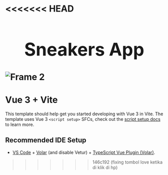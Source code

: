 <<<<<<< HEAD
**<h1 align='center'>Sneakers App</h1>** 
![Frame 2](https://github.com/hiofadlikaakbar/sneakers-app/assets/89866871/9658d88a-dcb5-4860-9bcb-cee5fcf1e264)
=======
# Vue 3 + Vite

This template should help get you started developing with Vue 3 in Vite. The template uses Vue 3 `<script setup>` SFCs, check out the [script setup docs](https://v3.vuejs.org/api/sfc-script-setup.html#sfc-script-setup) to learn more.

## Recommended IDE Setup

- [VS Code](https://code.visualstudio.com/) + [Volar](https://marketplace.visualstudio.com/items?itemName=Vue.volar) (and disable Vetur) + [TypeScript Vue Plugin (Volar)](https://marketplace.visualstudio.com/items?itemName=Vue.vscode-typescript-vue-plugin).
>>>>>>> 146c192 (fixing tombol love ketika di klik di hp)
